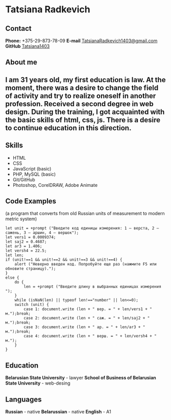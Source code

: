 # **Tatsiana Radkevich**

## **Contact**

**Phone:** +375-29-873-78-09
**E-mail** <TatsianaRadkevich1403@gmail.com>
**GitHub** [Tatsiana1403](https://github.com/Tatsiana1403)

## **About me**

## I am 31 years old, my first education is law. At the moment, there was a desire to change the field of activity and try to realize oneself in another profession. Received a second degree in web design. During the training, I got acquainted with the basic skills of html, css, js. There is a desire to continue education in this direction.

## **Skills**

- HTML
- CSS
- JavaScript (basic)
- PHP, MySQL (basic)
- Git/GitHub
- Photoshop, CorelDRAW, Adobe Animate

## **Code Examples**

(a program that converts from old Russian units of measurement to modern metric system)

```
let unit = +prompt ("Введите код единицы измерения: 1 – верста, 2 – сажень, 3 – аршин, 4 – вершок");
let vers1 = 0.0009374;
let saj2 = 0.4687;
let ar3 = 1.406;
let versh4 = 22.5;
let len;
if (unit!==1 && unit!==2 && unit!==3 && unit!==4) {
	alert ("Неверно введен код. Попробуйте еще раз (нажмите F5 или обновите страницу).");
}
else {
	do {
		len = +prompt ("Введите длину в выбранных единицах измерения ");
	}
	while (isNaN(len) || typeof len!=="number" || len<=0);
	switch (unit) {
		case 1: document.write (len + " вер. = " + len/vers1 + " м.");break;
		case 2: document.write (len + " саж. = " + len/saj2 + " м.");break;
		case 3: document.write (len + " ар. = " + len/ar3 + " м.");break;
		case 4: document.write (len + " верш. = " + len/versh4 + " м.");
	}
}
```

## **Education**

**Belarusian State University** - lawyer
**School of Business of Belarusian State University** - web-desing

## **Languages**

**Russian** - native
**Belarussian** - native
**English** - A1
